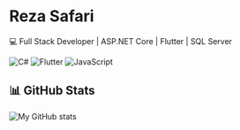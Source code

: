 # Reza Safari

💻 Full Stack Developer | ASP.NET Core | Flutter | SQL Server

![C#](https://img.shields.io/badge/-C%23-239120?style=flat&logo=c-sharp&logoColor=white)
![Flutter](https://img.shields.io/badge/-Flutter-02569B?style=flat&logo=flutter&logoColor=white)
![JavaScript](https://img.shields.io/badge/-JavaScript-F7DF1E?style=flat&logo=javascript&logoColor=black)

## 📊 GitHub Stats
![My GitHub stats](https://github-readme-stats.vercel.app/api?username=rezasafari1374&show_icons=true&theme=radical&count_private=true)

